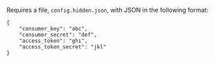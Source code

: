 Requires a file, `config.hidden.json`, with JSON in the following format:

```
{
    "consumer_key": "abc",
    "consumer_secret": "def",
    "access_token": "ghi",
    "access_token_secret": "jkl"
}
```
